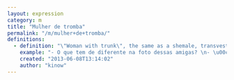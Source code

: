 ```yaml
---
layout: expression
category: m
title: "Mulher de tromba"
permalink: "/m/mulher+de+tromba/"
definitions:
  - definition: "\"Woman with trunk\", the same as a shemale, transvestite.\n\nThink well... a woman... with a trunk, like an elephant. Genius no?"
    example: "- O que tem de diferente na foto dessas amigas? \n- \u00c9 que tem tr\u00eas mulheres e uma mulher de tromba!"
    created: "2013-06-08T13:14:02"
    author: "kinow"
---
```

